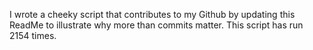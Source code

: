 I wrote a cheeky script that contributes to my Github by updating this ReadMe to illustrate why more than commits matter. This script has run 2154 times.